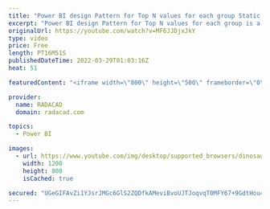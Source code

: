```yaml
---
title: "Power BI design Pattern for Top N values for each group Static."
excerpt: "Power BI design Pattern for Top N values for each group is a static approach for calculating the top n values of a group. for a dynamic approach, you can use DAX (I will explain in the next video)"
originalUrl: https://youtube.com/watch?v=MF6JJDjxJkY
type: video
price: Free
length: PT16M51S
publishedDateTime: 2022-03-29T01:03:16Z
heat: 51

featuredContent: "<iframe width=\"800\" height=\"500\" frameborder=\"0\" src=\"https://www.youtube.com/embed/MF6JJDjxJkY\" allow=\"accelerometer; autoplay; encrypted-media; gyroscope; picture-in-picture\" allowfullscreen></iframe>"

provider:
  name: RADACAD
  domain: radacad.com

topics:
  - Power BI

images:
  - url: https://www.youtube.com/img/desktop/supported_browsers/dinosaur.png
    width: 1200
    height: 800
    isCached: true

secured: "UGeGIFAvZi1YJsrJMGc6GlS2ZQDfkAMeviBvoUJTJoqvqT0MFY67+9GdtHou4N8KcEXMRKbXIWd4raQe+4ADGvpyJRnicgSTlyuWhCv5fm+Pw80ZnV7kSoD2tXLPruCY4xj1g96mHD0uAOwyNBzl1Q+8MTWn2VEq4DLi3Wo2qtgWKF29bXfgUCCjiEnJu732MxTTg6YF6DmNyjWTDf/m+NWrGk/93HCui1d6t+5c0YBr5hIddwlpVHH0VjCbWNW3TkpgMvpc4hCbasoQ2rcxDELqomgyRGpG2sQbgv3z4PhvRlFRes0ZE6OwAIoKDVg45OITh/zunvQpIfzSMp8kYG4OZmFqHoAtx2nAeakkOlFm/HyabtKCapzC33aMytv2URJQ4rESbpXqmEr2npHa1pZ3WNL1w2pNJ2+jGeavEJM=;rkCsplobD+8IS+UN3BXjVg=="
---
```


